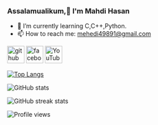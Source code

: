 ###  Assalamualikum,&#129505; I'm Mahdi Hasan

- 🌱 I’m currently learning C,C++,Python. 
- 📫 How to reach me: mehedi49891@gmail.com 


[<img src='https://cdn.jsdelivr.net/npm/simple-icons@3.0.1/icons/github.svg' alt='github' height='40'>](https://github.com/Mahdi767)  [<img src='https://cdn.jsdelivr.net/npm/simple-icons@3.0.1/icons/facebook.svg' alt='facebook' height='40'>](https://www.facebook.com/Mahdi767)  [<img src='https://cdn.jsdelivr.net/npm/simple-icons@3.0.1/icons/youtube.svg' alt='YouTube' height='40'>](https://www.youtube.com/channel/Islamic_shortd330)  

[![Top Langs](https://github-readme-stats.vercel.app/api/top-langs/?username=Mahdi767)](https://github.com/anuraghazra/github-readme-stats)

![GitHub stats](https://github-readme-stats.vercel.app/api?username=Mahdi767&show_icons=true&count_private=true)  

![GitHub streak stats](https://streak-stats.demolab.com/?user=Mahdi767)  

![Profile views](https://gpvc.arturio.dev/Mahdi767)  
